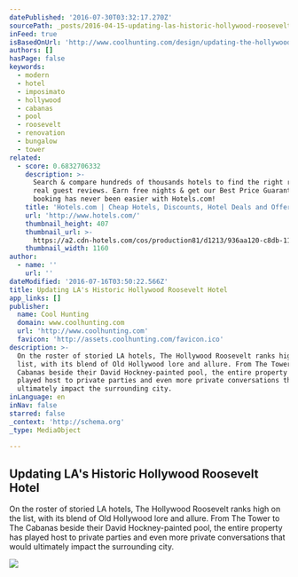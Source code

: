 ```yaml
---
datePublished: '2016-07-30T03:32:17.270Z'
sourcePath: _posts/2016-04-15-updating-las-historic-hollywood-roosevelt-hotel.md
inFeed: true
isBasedOnUrl: 'http://www.coolhunting.com/design/updating-the-hollywood-roosevelt-hotel-la'
authors: []
hasPage: false
keywords:
  - modern
  - hotel
  - imposimato
  - hollywood
  - cabanas
  - pool
  - roosevelt
  - renovation
  - bungalow
  - tower
related:
  - score: 0.6832706332
    description: >-
      Search & compare hundreds of thousands hotels to find the right room using
      real guest reviews. Earn free nights & get our Best Price Guarantee -
      booking has never been easier with Hotels.com!
    title: 'Hotels.com | Cheap Hotels, Discounts, Hotel Deals and Offers'
    url: 'http://www.hotels.com/'
    thumbnail_height: 407
    thumbnail_url: >-
      https://a2.cdn-hotels.com/cos/production81/d1213/936aa120-c8db-11e5-a3c4-d89d672bd508.jpg
    thumbnail_width: 1160
author:
  - name: ''
    url: ''
dateModified: '2016-07-16T03:50:22.566Z'
title: Updating LA's Historic Hollywood Roosevelt Hotel
app_links: []
publisher:
  name: Cool Hunting
  domain: www.coolhunting.com
  url: 'http://www.coolhunting.com'
  favicon: 'http://assets.coolhunting.com/favicon.ico'
description: >-
  On the roster of storied LA hotels, The Hollywood Roosevelt ranks high on the
  list, with its blend of Old Hollywood lore and allure. From The Tower to The
  Cabanas beside their David Hockney-painted pool, the entire property has
  played host to private parties and even more private conversations that would
  ultimately impact the surrounding city.
inLanguage: en
inNav: false
starred: false
_context: 'http://schema.org'
_type: MediaObject

---
```

<article style=""><h1>Updating LA's Historic Hollywood Roosevelt Hotel</h1><p>On the roster of storied LA hotels, The Hollywood Roosevelt ranks high on the list, with its blend of Old Hollywood lore and allure. From The Tower to The Cabanas beside their David Hockney-painted pool, the entire property has played host to private parties and even more private conversations that would ultimately impact the surrounding city.</p><img src="https://s3-us-west-2.amazonaws.com/the-grid-img/p/e18d9f17a192906c94659ac2a9c4a14e6edef3b0.jpg" /></article>